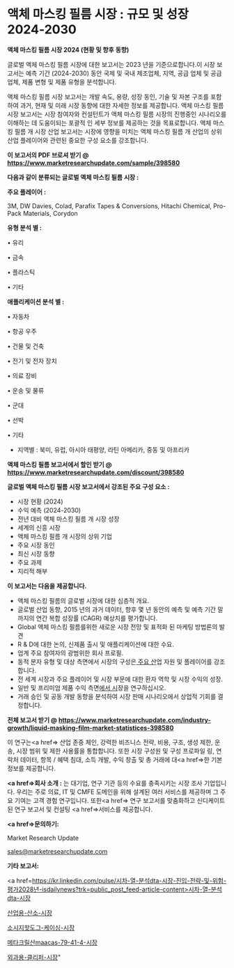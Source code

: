 # 액체 마스킹 필름 시장 : 규모 및 성장 2024-2030

<strong>액체 마스킹 필름 시장 2024 (현황 및 향후 동향)</strong>

글로벌 액체 마스킹 필름 시장에 대한 보고서는 2023 년을 기준으로합니다.이 시장 보고서는 예측 기간 (2024-2030) 동안 국제 및 국내 제조업체, 지역, 공급 업체 및 공급 업체, 제품 변형 및 제품 유형을 분석합니다.

액체 마스킹 필름 시장 보고서는 개발 속도, 용량, 성장 동인, 기술 및 자본 구조를 포함하여 과거, 현재 및 미래 시장 동향에 대한 자세한 정보를 제공합니다. 액체 마스킹 필름 시장 보고서는 시장 참여자와 컨설턴트가 액체 마스킹 필름 시장의 진행중인 시나리오를 이해하는 데 도움이되는 포괄적 인 세부 정보를 제공하는 것을 목표로합니다. 액체 마스킹 필름 개 시장 산업 보고서는 시장에 영향을 미치는 액체 마스킹 필름 개 산업의 상위 산업 플레이어와 관련된 중요한 구성 요소를 강조합니다.



<strong>이 보고서의 PDF 브로셔 받기 @ <a href=https://www.marketresearchupdate.com/sample/398580>https://www.marketresearchupdate.com/sample/398580</a></strong>



<strong>다음과 같이 분류되는 글로벌 액체 마스킹 필름 시장 :</strong>



<strong>주요 플레이어 :</strong>

3M, DW Davies, Colad, Parafix Tapes & Conversions, Hitachi Chemical, Pro-Pack Materials, Corydon



<strong>유형 분석 별 :</strong>

• 유리

• 금속

• 플라스틱

• 기타



<strong>애플리케이션 분석 별 :</strong>

• 자동차

• 항공 우주

• 건물 및 건축

• 전기 및 전자 장치

• 의료 장비

• 운송 및 물류

• 군대

• 선박

• 기타

<ul>
  <li>지역별 : 북미, 유럽, 아시아 태평양, 라틴 아메리카, 중동 및 아프리카</li>
</ul>


<strong>액체 마스킹 필름 보고서에서 할인 받기 @ <a href=https://www.marketresearchupdate.com/discount/398580>https://www.marketresearchupdate.com/discount/398580</a></strong>



<strong>글로벌 액체 마스킹 필름 시장 보고서에서 강조된 주요 구성 요소 :</strong>
<ul>
  <li>시장 현황 (2024)</li>
  <li>수익 예측 (2024-2030)</li>
  <li>전년 대비 액체 마스킹 필름 개 시장 성장</li>
  <li>세계의 신흥 시장</li>
  <li>액체 마스킹 필름 개 시장의 상위 기업</li>
  <li>주요 시장 동인</li>
  <li>최신 시장 동향</li>
  <li>주요 과제</li>
  <li>지리적 해부</li>
</ul>


<strong>이 보고서는 다음을 제공합니다.</strong>
<ul>
  <li>액체 마스킹 필름의 글로벌 시장에 대한 심층적 개요.</li>
  <li>글로벌 산업 동향, 2015 년의 과거 데이터, 향후 몇 년 동안의 예측 및 예측 기간 말까지의 연간 복합 성장률 (CAGR) 예상치를 평가합니다.</li>
  <li>Global 액체 마스킹 필름를위한 새로운 시장 전망 및 표적화 된 마케팅 방법론의 발견</li>
  <li>R &amp; D에 대한 논의, 신제품 출시 및 애플리케이션에 대한 수요.</li>
  <li>업계 주요 참여자의 광범위한 회사 프로필.</li>
  <li>동적 분자 유형 및 대상 측면에서 시장의 구성은<a href=> 주요 산</a>업 자원 및 플레이어를 강조합니다.</li>
  <li>전 세계 시장과 주요 플레이어 및 시장 부문에 대한 환자 역학 및 시장 수익의 성장.</li>
  <li>일반 및 프리미엄 제품 수익 측면<a href=>에서 시</a>장을 연구하십시오.</li>
  <li>거래 승인 및 공동 개발 동향을 분석하여 시장 판매 시나리오에서 상업적 기회를 결정합니다.</li>
</ul>



<strong>전체 보고서 받기 @ <a href=https://www.marketresearchupdate.com/industry-growth/liquid-masking-film-market-statistices-398580>https://www.marketresearchupdate.com/industry-growth/liquid-masking-film-market-statistices-398580</a></strong>

이 연구는<a href=> 산업 존중</a> 체인, 강력한 비즈니스 전략, 비용, 구조, 생성 제한, 운송, 시장 범위 및 제한 사용률을 통합합니다. 또한 시장 구성원 및 구성 프로파일 링, 연락처 데이터, 항목 / 혜택 침대, 소득 개발, 수익 창출 및 총 거래에 대<a href=>한 기본 </a>정보를 제공합니다.



<strong><a href=>회사 소</a>개 :</strong>
는 대기업, 연구 기관 등의 수요를 충족시키는 시장 조사 기업입니다. 우리는 주로 의료, IT 및 CMFE 도메인을 위해 설계된 여러 서비스를 제공하며 그 주요 기여는 고객 경험 연구입니다. 또한<a href=> 연구 보</a>고서를 맞춤화하고 신디케이트 된 연구 보고서 및 컨설팅 <a href=>서비스</a>를 제공합니다.



<strong><a href=>문의하기:</a></strong>

Market Research Update

sales@marketresearchupdate.com



<strong>기타 보고서:</strong>

<a href=https://kr.linkedin.com/pulse/시차-열-분석dta-시장-진입-전략-및-위험-평가2028년-isdailynews?trk=public_post_feed-article-content>시차-열-분석dta-시장</a>

<a href=https://www.linkedin.com/pulse/산업용-산소-시장-진입-전략-및-위험-평가2029년-survey-savvy-insights-360-analysis/>산업용-산소-시장</a>

<a href=https://www.linkedin.com/pulse/소시지핫도그-케이싱-시장-규모-및-성장-2023-trendsetters-talk-360-analysis-af7yf/>소시지핫도그-케이싱-시장</a>

<a href=https://www.linkedin.com/pulse/메타크릴산maacas-79-41-4-시장-경쟁-분석-및-성장-잠재력-2029-f9c1f/>메타크릴산maacas-79-41-4-시장</a>

<a href=https://www.linkedin.com/pulse/외과용-클리퍼-시장-세분화-연구-및-목표-고객2030년-market-matrix-musings-analysis-jpmff/>외과용-클리퍼-시장</a>"

